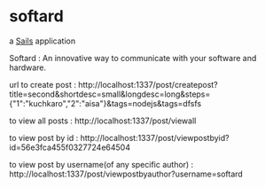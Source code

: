# softard

a [Sails](http://sailsjs.org) application



Softard : An innovative way to communicate with your software and hardware.

url to create post :
http://localhost:1337/post/createpost?title=second&shortdesc=small&longdesc=long&steps={"1":"kuchkaro","2":"aisa"}&tags=nodejs&tags=dfsfs

to view all posts :
http://localhost:1337/post/viewall

to view post by id :
http://localhost:1337/post/viewpostbyid?id=56e3fca455f0327724e64504

to view post by username(of any specific author) : 
http://localhost:1337/post/viewpostbyauthor?username=softard